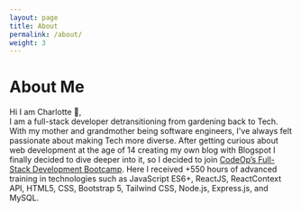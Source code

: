 ```yaml
---
layout: page
title: About
permalink: /about/
weight: 3
---
```


# **About Me**

Hi I am Charlotte :seedling:,<br>
I am a full-stack developer detransitioning from gardening back to Tech.
With my mother and grandmother being software engineers, I've always felt passionate about making Tech more diverse. After getting curious about web development at the age of 14 creating my own blog with Blogspot I finally decided to dive deeper into it, so I decided to join [CodeOp’s Full-Stack Development Bootcamp](https://codeop.tech/full-stack-development-bootcamp/). Here I received +550 hours of advanced training in technologies such as JavaScript ES6+, ReactJS, ReactContext API, HTML5, CSS, Bootstrap 5, Tailwind CSS, Node.js, Express.js, and MySQL.

